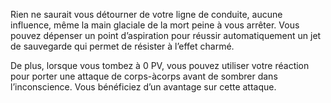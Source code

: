 ﻿---
id: subclass_mighty_bold_fr.md#sans-reproche
name: Sans reproche
---

Rien ne saurait vous détourner de votre ligne de conduite, aucune influence, même la main glaciale de la mort peine à vous arrêter. Vous pouvez dépenser un point d’aspiration pour réussir automatiquement un jet de sauvegarde qui permet de résister à l’effet charmé.

De plus, lorsque vous tombez à 0 PV, vous pouvez utiliser votre réaction pour porter une attaque de corps-àcorps avant de sombrer dans l’inconscience. Vous bénéficiez d’un avantage sur cette attaque.


